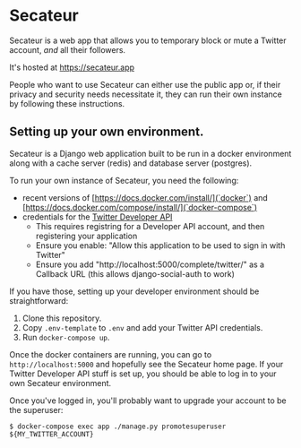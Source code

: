 # Secateur

Secateur is a web app that allows you to temporary block or mute a Twitter account, *and* all their followers.

It's hosted at https://secateur.app

People who want to use Secateur can either use the public app or, if their privacy and security needs necessitate it, they can run their own instance by following these instructions.

## Setting up your own environment.

Secateur is a Django web application built to be run in a docker environment along with a cache server (redis) and database server (postgres).

To run your own instance of Secateur, you need the following:

- recent versions of [https://docs.docker.com/install/](`docker`) and [https://docs.docker.com/compose/install/](`docker-compose`)
- credentials for the [Twitter Developer API](https://developer.twitter.com/)
   * This requires registring for a Developer API account, and then registering your application
   * Ensure you enable: "Allow this application to be used to sign in with Twitter"
   * Ensure you add "http://localhost:5000/complete/twitter/" as a Callback URL (this allows django-social-auth to work)

If you have those, setting up your developer environment should be straightforward:

1. Clone this repository.
2. Copy `.env-template` to `.env` and add your Twitter API credentials.
3. Run `docker-compose up`.

Once the docker containers are running, you can go to `http://localhost:5000` and hopefully see the Secateur home page. If your Twitter Developer API stuff is set up, you should be able to log in to your own Secateur environment.

Once you've logged in, you'll probably want to upgrade your account to be the superuser:

```$ docker-compose exec app ./manage.py promotesuperuser ${MY_TWITTER_ACCOUNT}```
